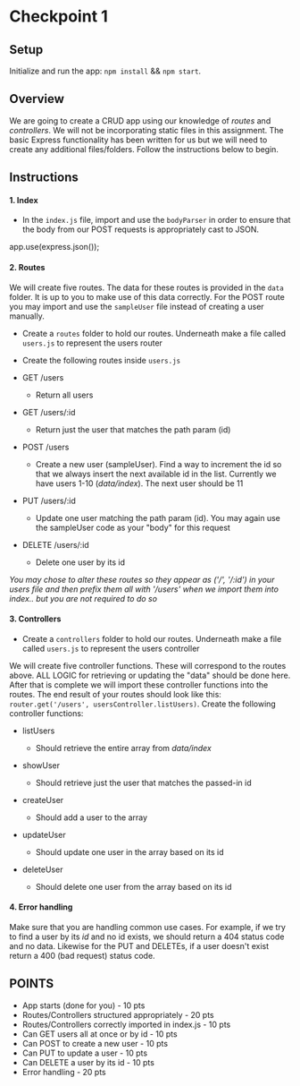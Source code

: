 # Checkpoint 1

## Setup

Initialize and run the app: `npm install` && `npm start`.

## Overview

We are going to create a CRUD app using our knowledge of _routes_ and _controllers_. We will not be incorporating static files in this assignment. The basic Express functionality has been written for us but we will need to create any additional files/folders. Follow the instructions below to begin.

## Instructions

#### 1. Index

- In the `index.js` file, import and use the `bodyParser` in order to ensure that the body from our POST requests is appropriately cast to JSON.

app.use(express.json());

#### 2. Routes

We will create five routes. The data for these routes is provided in the `data` folder. It is up to you to make use of this data correctly. For the POST route you may import and use the `sampleUser` file instead of creating a user manually.

- Create a `routes` folder to hold our routes. Underneath make a file called `users.js` to represent the users router

- Create the following routes inside `users.js`

- GET /users

  - Return all users

- GET /users/:id

  - Return just the user that matches the path param (id)

- POST /users

  - Create a new user (sampleUser). Find a way to increment the id so that we always insert the next available id in the list. Currently we have users 1-10 (_data/index_). The next user should be 11

- PUT /users/:id

  - Update one user matching the path param (id). You may again use the sampleUser code as your "body" for this request

- DELETE /users/:id
  - Delete one user by its id

_You may chose to alter these routes so they appear as ('/', '/:id') in your users file and then prefix them all with '/users' when we import them into index.. but you are not required to do so_

#### 3. Controllers

- Create a `controllers` folder to hold our routes. Underneath make a file called `users.js` to represent the users controller

We will create five controller functions. These will correspond to the routes above. ALL LOGIC for retrieving or updating the "data" should be done here. After that is complete we will import these controller functions into the routes. The end result of your routes should look like this: `router.get('/users', usersController.listUsers)`. Create the following controller functions:

- listUsers

  - Should retrieve the entire array from _data/index_

- showUser

  - Should retrieve just the user that matches the passed-in id

- createUser

  - Should add a user to the array

- updateUser

  - Should update one user in the array based on its id

- deleteUser
  - Should delete one user from the array based on its id

#### 4. Error handling

Make sure that you are handling common use cases. For example, if we try to find a user by its _id_ and no id exists, we should return a 404 status code and no data. Likewise for the PUT and DELETEs, if a user doesn't exist return a 400 (bad request) status code.

## POINTS

- App starts (done for you) - 10 pts
- Routes/Controllers structured appropriately - 20 pts
- Routes/Controllers correctly imported in index.js - 10 pts
- Can GET users all at once or by id - 10 pts
- Can POST to create a new user - 10 pts
- Can PUT to update a user - 10 pts
- Can DELETE a user by its id - 10 pts
- Error handling - 20 pts
